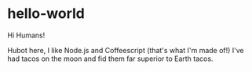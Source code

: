 # hello-world

Hi Humans!

Hubot here, I like Node.js and Coffeescript (that's what I'm made of!)
I've had tacos on the moon and fid them far superior to Earth tacos.

